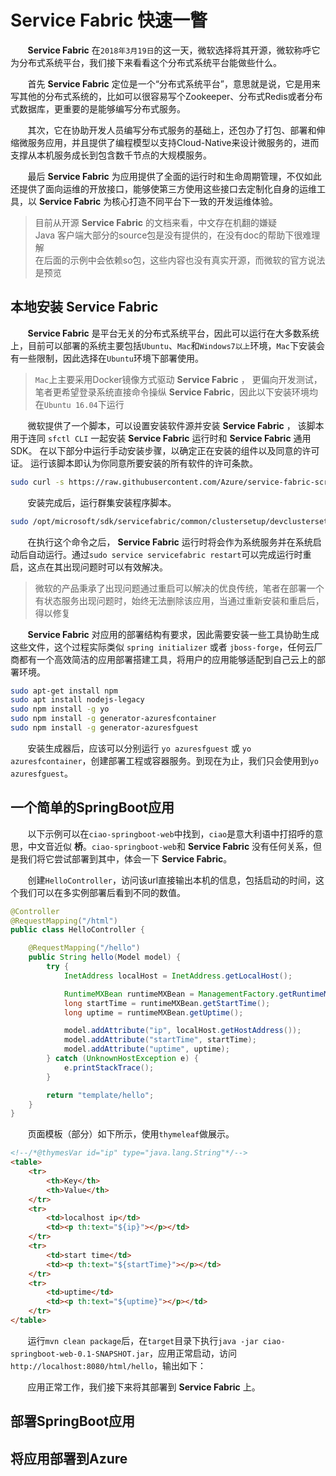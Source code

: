 # Service Fabric 快速一瞥

&nbsp;&nbsp;&nbsp;&nbsp;&nbsp;&nbsp;&nbsp;**Service Fabric** 在`2018年3月19日`的这一天，微软选择将其开源，微软称呼它为分布式系统平台，我们接下来看看这个分布式系统平台能做些什么。

&nbsp;&nbsp;&nbsp;&nbsp;&nbsp;&nbsp;&nbsp;首先 **Service Fabric** 定位是一个“分布式系统平台”，意思就是说，它是用来写其他的分布式系统的，比如可以很容易写个Zookeeper、分布式Redis或者分布式数据库，更重要的是能够编写分布式服务。

&nbsp;&nbsp;&nbsp;&nbsp;&nbsp;&nbsp;&nbsp;其次，它在协助开发人员编写分布式服务的基础上，还包办了打包、部署和伸缩微服务应用，并且提供了编程模型以支持Cloud-Native来设计微服务的，进而支撑从本机服务成长到包含数千节点的大规模服务。

&nbsp;&nbsp;&nbsp;&nbsp;&nbsp;&nbsp;&nbsp;最后 **Service Fabric** 为应用提供了全面的运行时和生命周期管理，不仅如此还提供了面向运维的开放接口，能够使第三方使用这些接口去定制化自身的运维工具，以 **Service Fabric** 为核心打造不同平台下一致的开发运维体验。

> 目前从开源 **Service Fabric** 的文档来看，中文存在机翻的嫌疑<br>Java 客户端大部分的source包是没有提供的，在没有doc的帮助下很难理解<br>在后面的示例中会依赖so包，这些内容也没有真实开源，而微软的官方说法是预览

## 本地安装 **Service Fabric**

&nbsp;&nbsp;&nbsp;&nbsp;&nbsp;&nbsp;&nbsp;**Service Fabric** 是平台无关的分布式系统平台，因此可以运行在大多数系统上，目前可以部署的系统主要包括`Ubuntu`、`Mac`和`Windows7以上`环境，`Mac`下安装会有一些限制，因此选择在`Ubuntu`环境下部署使用。

> `Mac`上主要采用Docker镜像方式驱动 **Service Fabric** ， 更偏向开发测试，笔者更希望登录系统直接命令操纵 **Service Fabric**，因此以下安装环境均在`Ubuntu 16.04`下运行

&nbsp;&nbsp;&nbsp;&nbsp;&nbsp;&nbsp;&nbsp;微软提供了一个脚本，可以设置安装软件源并安装 **Service Fabric** ， 该脚本用于连同 `sfctl CLI` 一起安装 **Service Fabric** 运行时和 **Service Fabric** 通用 SDK。 在以下部分中运行手动安装步骤，以确定正在安装的组件以及同意的许可证。 运行该脚本即认为你同意所要安装的所有软件的许可条款。

```sh
sudo curl -s https://raw.githubusercontent.com/Azure/service-fabric-scripts-and-templates/master/scripts/SetupServiceFabric/SetupServiceFabric.sh | sudo bash
```

&nbsp;&nbsp;&nbsp;&nbsp;&nbsp;&nbsp;&nbsp;安装完成后，运行群集安装程序脚本。

```sh
sudo /opt/microsoft/sdk/servicefabric/common/clustersetup/devclustersetup.sh
```

&nbsp;&nbsp;&nbsp;&nbsp;&nbsp;&nbsp;&nbsp;在执行这个命令之后， **Service Fabric** 运行时将会作为系统服务并在系统启动后自动运行。通过`sudo service servicefabric restart`可以完成运行时重启，这点在其出现问题时可以有效解决。

> 微软的产品秉承了出现问题通过重启可以解决的优良传统，笔者在部署一个有状态服务出现问题时，始终无法删除该应用，当通过重新安装和重启后，得以修复

&nbsp;&nbsp;&nbsp;&nbsp;&nbsp;&nbsp;&nbsp;**Service Fabric** 对应用的部署结构有要求，因此需要安装一些工具协助生成这些文件，这个过程实际类似 `spring initializer` 或者 `jboss-forge`，任何云厂商都有一个高效简洁的应用部署搭建工具，将用户的应用能够适配到自己云上的部署环境。

```sh
sudo apt-get install npm
sudo apt install nodejs-legacy
sudo npm install -g yo
sudo npm install -g generator-azuresfcontainer
sudo npm install -g generator-azuresfguest
```

&nbsp;&nbsp;&nbsp;&nbsp;&nbsp;&nbsp;&nbsp;安装生成器后，应该可以分别运行 `yo azuresfguest` 或 `yo azuresfcontainer`，创建部署工程或容器服务。到现在为止，我们只会使用到`yo azuresfguest`。

## 一个简单的SpringBoot应用

&nbsp;&nbsp;&nbsp;&nbsp;&nbsp;&nbsp;&nbsp;以下示例可以在`ciao-springboot-web`中找到，`ciao`是意大利语中打招呼的意思，中文音近似 **桥**。`ciao-springboot-web`和 **Service Fabric** 没有任何关系，但是我们将它尝试部署到其中，体会一下 **Service Fabric**。

&nbsp;&nbsp;&nbsp;&nbsp;&nbsp;&nbsp;&nbsp;创建`HelloController`，访问该url直接输出本机的信息，包括启动的时间，这个我们可以在多实例部署后看到不同的数值。

```java
@Controller
@RequestMapping("/html")
public class HelloController {

    @RequestMapping("/hello")
    public String hello(Model model) {
        try {
            InetAddress localHost = InetAddress.getLocalHost();

            RuntimeMXBean runtimeMXBean = ManagementFactory.getRuntimeMXBean();
            long startTime = runtimeMXBean.getStartTime();
            long uptime = runtimeMXBean.getUptime();

            model.addAttribute("ip", localHost.getHostAddress());
            model.addAttribute("startTime", startTime);
            model.addAttribute("uptime", uptime);
        } catch (UnknownHostException e) {
            e.printStackTrace();
        }

        return "template/hello";
    }
}
```

&nbsp;&nbsp;&nbsp;&nbsp;&nbsp;&nbsp;&nbsp;页面模板（部分）如下所示，使用`thymeleaf`做展示。

```html
<!--/*@thymesVar id="ip" type="java.lang.String"*/-->
<table>
    <tr>
        <th>Key</th>
        <th>Value</th>
    </tr>
    <tr>
        <td>localhost ip</td>
        <td><p th:text="${ip}"></p></td>
    </tr>
    <tr>
        <td>start time</td>
        <td><p th:text="${startTime}"></p></td>
    </tr>
    <tr>
        <td>uptime</td>
        <td><p th:text="${uptime}"></p></td>
    </tr>
</table>
```

&nbsp;&nbsp;&nbsp;&nbsp;&nbsp;&nbsp;&nbsp;运行`mvn clean package`后，在`target`目录下执行`java -jar ciao-springboot-web-0.1-SNAPSHOT.jar`，应用正常启动，访问`http://localhost:8080/html/hello`，输出如下：

&nbsp;&nbsp;&nbsp;&nbsp;&nbsp;&nbsp;&nbsp;应用正常工作，我们接下来将其部署到 **Service Fabric** 上。

## 部署SpringBoot应用

## 将应用部署到Azure
